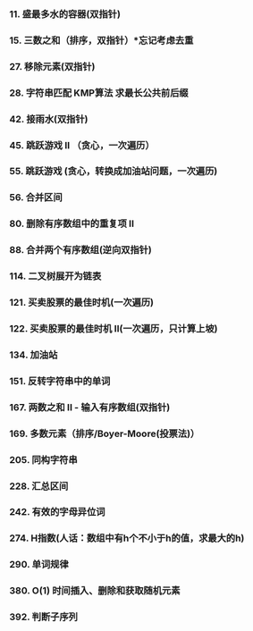 ### 11. 盛最多水的容器(双指针)
### 15. 三数之和（排序，双指针）*忘记考虑去重
### 27. 移除元素(双指针)
### 28. 字符串匹配 KMP算法 求最长公共前后缀
### 42. 接雨水(双指针)
### 45. 跳跃游戏 II （贪心，一次遍历）
### 55. 跳跃游戏 (贪心，转换成加油站问题，一次遍历)
### 56. 合并区间
### 80. 删除有序数组中的重复项 II
### 88. 合并两个有序数组(逆向双指针)
### 114. 二叉树展开为链表
### 121. 买卖股票的最佳时机(一次遍历)
### 122. 买卖股票的最佳时机 II(一次遍历，只计算上坡)
### 134. 加油站
### 151. 反转字符串中的单词
### 167. 两数之和 II - 输入有序数组(双指针)
### 169. 多数元素（排序/Boyer-Moore(投票法)）
### 205. 同构字符串
### 228. 汇总区间
### 242. 有效的字母异位词
### 274. H指数(人话：数组中有h个不小于h的值，求最大的h)
### 290. 单词规律
### 380. O(1) 时间插入、删除和获取随机元素
### 392. 判断子序列
